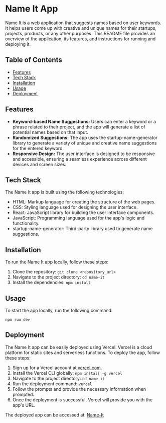 # Name It App

Name It is a web application that suggests names based on user keywords. It helps users come up with creative and unique names for their startups, projects, products, or any other purposes. This README file provides an overview of the application, its features, and instructions for running and deploying it.

## Table of Contents

- [Features](#features)
- [Tech Stack](#tech-stack)
- [Installation](#installation)
- [Usage](#usage)
- [Deployment](#deployment)

## Features

- **Keyword-based Name Suggestions:** Users can enter a keyword or a phrase related to their project, and the app will generate a list of potential names based on that input.
- **Randomized Suggestions:** The app uses the startup-name-generator library to generate a variety of unique and creative name suggestions for the entered keyword.
- **Responsive Design:** The user interface is designed to be responsive and accessible, ensuring a seamless experience across different devices and screen sizes.

## Tech Stack

The Name It app is built using the following technologies:

- HTML: Markup language for creating the structure of the web pages.
- CSS: Styling language used for designing the user interface.
- React: JavaScript library for building the user interface components.
- JavaScript: Programming language used for the app's logic and functionality.
- startup-name-generator: Third-party library used to generate name suggestions.

## Installation

To run the Name It app locally, follow these steps:

1. Clone the repository: `git clone <repository_url>`
2. Navigate to the project directory: `cd name-it`
3. Install the dependencies: `npm install`

## Usage

To start the app locally, run the following command:

```base
npm run dev
```

## Deployment

The Name It app can be easily deployed using Vercel. Vercel is a cloud platform for static sites and serverless functions. To deploy the app, follow these steps:

1. Sign up for a Vercel account at [vercel.com](https://vercel.com).
2. Install the Vercel CLI globally: `npm install -g vercel`
3. Navigate to the project directory: `cd name-it`
4. Run the deployment command: `vercel`
5. Follow the prompts and provide the necessary information when prompted.
6. Once the deployment is successful, Vercel will provide you with the app's URL.

The deployed app can be accessed at: [Name-It](https://your-vercel-app-link)
